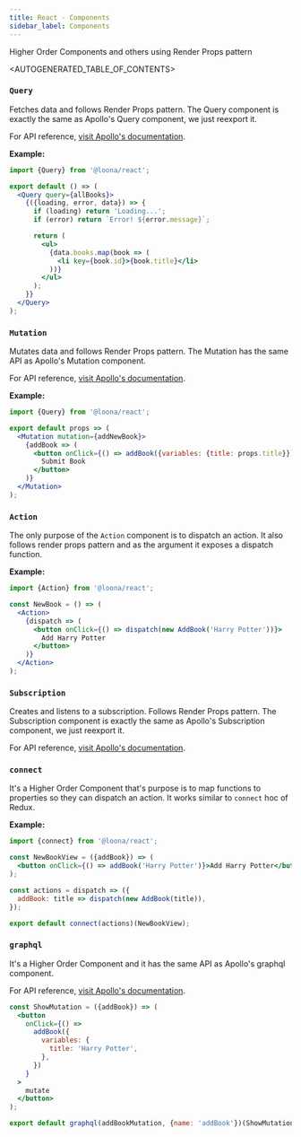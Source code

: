 ```yaml
---
title: React - Components
sidebar_label: Components
---
```


Higher Order Components and others using Render Props pattern

<AUTOGENERATED_TABLE_OF_CONTENTS>

### `Query`

Fetches data and follows Render Props pattern. The Query component is exactly the same as Apollo's Query component, we just reexport it.

For API reference, [visit Apollo's documentation](https://www.apollographql.com/docs/react/api/react-apollo.html#query).

**Example:**

```jsx
import {Query} from '@loona/react';

export default () => (
  <Query query={allBooks}>
    {({loading, error, data}) => {
      if (loading) return 'Loading...';
      if (error) return `Error! ${error.message}`;

      return (
        <ul>
          {data.books.map(book => (
            <li key={book.id}>{book.title}</li>
          ))}
        </ul>
      );
    }}
  </Query>
);
```

### `Mutation`

Mutates data and follows Render Props pattern. The Mutation has the same API as Apollo's Mutation component.

For API reference, [visit Apollo's documentation](https://www.apollographql.com/docs/react/api/react-apollo.html#mutation).

**Example:**

```jsx
import {Query} from '@loona/react';

export default props => (
  <Mutation mutation={addNewBook}>
    {addBook => (
      <button onClick={() => addBook({variables: {title: props.title}})}>
        Submit Book
      </button>
    )}
  </Mutation>
);
```

### `Action`

The only purpose of the `Action` component is to dispatch an action. It also follows render props pattern and as the argument it exposes a dispatch function.

**Example:**

```jsx
import {Action} from '@loona/react';

const NewBook = () => (
  <Action>
    {dispatch => (
      <button onClick={() => dispatch(new AddBook('Harry Potter'))}>
        Add Harry Potter
      </button>
    )}
  </Action>
);
```

### `Subscription`

Creates and listens to a subscription. Follows Render Props pattern. The Subscription component is exactly the same as Apollo's Subscription component, we just reexport it.

For API reference, [visit Apollo's documentation](https://www.apollographql.com/docs/react/api/react-apollo.html#subscription).

### `connect`

It's a Higher Order Component that's purpose is to map functions to properties so they can dispatch an action. It works similar to `connect` hoc of Redux.

**Example:**

```jsx
import {connect} from '@loona/react';

const NewBookView = ({addBook}) => (
  <button onClick={() => addBook('Harry Potter')}>Add Harry Potter</button>
);

const actions = dispatch => ({
  addBook: title => dispatch(new AddBook(title)),
});

export default connect(actions)(NewBookView);
```

### `graphql`

It's a Higher Order Component and it has the same API as Apollo's graphql component.

For API reference, [visit Apollo's documentation](https://www.apollographql.com/docs/react/api/react-apollo.html#graphql).

```jsx
const ShowMutation = ({addBook}) => (
  <button
    onClick={() =>
      addBook({
        variables: {
          title: 'Harry Potter',
        },
      })
    }
  >
    mutate
  </button>
);

export default graphql(addBookMutation, {name: 'addBook'})(ShowMutationView);
```
